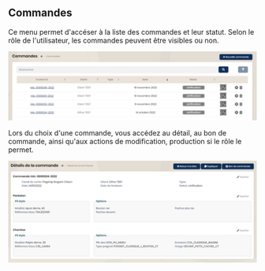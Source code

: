 ## Commandes

Ce menu permet d'accéser à la liste des commandes et leur statut. Selon le rôle de l'utilisateur, les commandes peuvent être visibles ou non.

<img src="../Images/Overview/Orders.png" alt="Commandes" class="shadow-sm" />

Lors du choix d'une commande, vous accédez au détail, au bon de commande, ainsi qu'aux actions de modification, production si le rôle le permet.

<img src="../Images/Overview/DetailOrder.png" alt="Détail commande" class="shadow-sm" />
